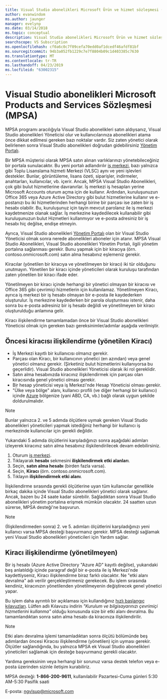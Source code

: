 ```yaml
---
title: Visual Studio abonelikleri Microsoft Ürün ve hizmet sözleşmesi (MPSA) | Microsoft Docs
author: evanwindom
ms.author: jaunger
manager: evelynp
ms.date: 03/14/2018
ms.topic: conceptual
description: Visual Studio abonelikleri Microsoft Ürün ve hizmet sözleşmesi (MPSA)
searchscope: VS Subscription
ms.openlocfilehash: cf0a6c0c7f09cefa70edd0af1dcedf46afdf81bf
ms.sourcegitcommit: 94b3a052fb1229c7e7f8804b09c1d403385c7630
ms.translationtype: MT
ms.contentlocale: tr-TR
ms.lasthandoff: 04/23/2019
ms.locfileid: "63002315"
---
```

# <a name="visual-studio-subscriptions-in-a-microsoft-products-and-services-agreement-mpsa"></a>Visual Studio abonelikleri Microsoft Products and Services Sözleşmesi (MPSA)

MPSA programı aracılığıyla Visual Studio abonelikleri satın aldıysanız, Visual Studio abonelikleri Yöneticisi olur ve kullanıcılarınıza abonelikleri atama önce dikkat edilmesi gereken bazı noktalar vardır. Siz zaten yönetici olarak belirlenen sonra Visual Studio abonelikleri doğrudan gidebilirsiniz [Yönetim Portalı](https://manage.visualstudio.com/).

Bir MPSA müşterisi olarak MPSA satın alınan varlıklarınızı yönetebileceğiniz bir portala sunulacaktır. Bu yeni portalı adlandırılır [iş merkezi](https://businessaccount.microsoft.com/), bazı yalnızca gibi Toplu Lisanslama hizmeti Merkezi (VLSC) aynı ve yeni işlevleri destekler. Bunlar, görüntüleme, lisans özeti, siparişler, indirmeler, anahtarları, kullanıcılar, vb. içerir. Ancak, MPSA Visual Studio Abonelikleri, çok gibi bulut hizmetlerine davranırlar. İş merkezi iş hesapları yerine Microsoft Accounts oturum açma için de kullanır. Ardından, kuruluşunuzun Office 365 veya Azure Active Directory gibi bulut hizmetlerine kullanır ve e-postanızı bu iki hizmetlerinden herhangi birine bir parçası ise zaten bir iş hesabı olabilir. Bu, kuruluşunuz için tayin mevcut parolanız ile iş merkezi kaydetmenize olanak sağlar. İş merkezine kaydedilecek kullanabilir gibi kuruluşunuzun bulut Hizmetleri kullanmıyor ve e-posta adresiniz bir iş hesabı hiç değilse, endişe etmeyin.

Ayrıca, Visual Studio abonelikleri [Yönetim Portalı](https://manage.visualstudio.com/) olan bir Visual Studio Yöneticisi olmak sonra nerede abonelikleri aboneler için atanır. MPSA Visual Studio Abonelikleri, Visual Studio abonelikleri Yönetim Portalı, ilgili yönetim portalına sağlanması gerekir. Bunu yapmak için bir kiracıya (örn. contoso.onmicrosoft.com) satın alma hesabınız eşlemeniz gerekir.

Kiracılar (yönetilen bir kiracıya ve yönetilmeyen bir kiracı) iki tür olduğunu unutmayın. Yönetilen bir kiracı içinde yöneticileri olarak kuruluşu tarafından zaten yönetilen bir kiracı ifade eder.

Yönetilmeyen bir kiracı içinde herhangi bir yönetici olmayan bir kiracısı ve Office 365 gibi çevrimiçi hizmetlerin için kullanılamaz. Yönetilmeyen Kiracı, ayrıca iş merkezi bir iş hesabı olmayan bir e-posta ile kaydederken oluşturulur. İş merkezine kaydederken bir parola oluşturması istenir, daha sonra bu e-posta adresiniz bir iş hesabı değildi ve yönetilmeyen bir kiracı oluşturulduğu anlamına gelir.

Kiracı ilişkilendirme tamamlamadan önce bir Visual Studio abonelikleri Yöneticisi olmak için gereken bazı gereksinimler/adımlar aşağıda verilmiştir.

## <a name="pre-tenant-association-managed-tenant"></a>Öncesi kiracısı ilişkilendirme (yönetilen Kiracı)

- İş Merkezi kayıtlı bir kullanıcısı olmanız gerekir.
- Parçası olan Kiracı, bir kullanıcının yönetici (en azından) veya genel yönetici olmanız gerekir. (Şirketiniz bulut hizmetlerini kullanıyorsa bu geçerlidir). Visual Studio abonelikleri Yöneticisi olarak iki rol gereklidir.
- Satın alma hesabınızda kiracınız ilişkilendirmek için parçası olan kiracısında genel yönetici olması gerekir.
- Bir hesap yöneticisi veya iş Merkezi'nde Hesap Yöneticisi olması gerekir.
- "Ülke veya bölge" alanı, kullanıcı profili (ve diğer herhangi bir kullanıcı) içinde [Azure](https://portal.azure.com/) bölgenize (yani ABD, CA, vb.) bağlı olarak uygun şekilde doldurulmalıdır. 

> [!NOTE]
> Bunlar yalnızca 2. ve 5 adımda ölçütlere uymak gereken Visual Studio abonelikleri yöneticileri yapmak istediğiniz herhangi bir kullanıcı iş merkezinde kullanıcılar için gerekli değildir.

Yukarıdaki 5 adımda ölçütlerini karşıladığınızı sonra aşağıdaki adımları izleyerek kiracınız satın alma hesabınız ilişkilendirilecek devam edebilirsiniz.
1. Oturum [iş merkezi](https://businessaccount.microsoft.com/).
2. Tıklayarak **hesabı** sekmesini **ilişkilendirmek etki alanları**.
3. Seçin, **satın alma hesabı** (birden fazla varsa).
4. Seçin, **Kiracı** (örn. contoso.onmicrosoft.com).
5. Tıklayın **ilişkilendirmek etki alanı**.

İlişkilendirme sırasında gerekli ölçütlerine uyan tüm kullanıcılar genellikle birkaç dakika içinde Visual Studio abonelikleri yönetici olarak sağlanır. Ancak, bazen bu 24 saate kadar sürebilir. Sağladıktan sonra Visual Studio abonelikleri yönetim portalına erişmek mümkün olacaktır. 24 saatten uzun sürerse, MPSA desteği'ne başvurun.

> [!NOTE]
> (İlişkilendirmeden sonra) 2. ve 5. adımları ölçütlerini karşıladığınızı yeni kullanıcı varsa MPSA desteği başvurmanız gerekir. MPSA desteği sağlamak yeni Visual Studio abonelikleri yöneticileri için Yardım sağlar.

## <a name="tenant-association-unmanaged"></a>Kiracı ilişkilendirme (yönetilmeyen)

Bir iş hesabı (Azure Active Directory "Azure AD" kayıtlı değilse), yukarıdaki beş anlatıldığı içinde paragraf değil bir e-posta ile iş Merkezi'nde kaydettiyseniz, Kiracı ilişkilendirme biraz farklı olacaktır. Ne "etki alanı devralma" adı verilir gerçekleştirmeniz gerekecek. Bu işlem sırasında kendiniz, kiracınızın yönetilenden yönetilmeyenin değiştirecek genel yönetici yapar.

Bu işlem daha ayrıntılı bir açıklaması için kullandığınız [hızlı başlangıç kılavuzları](https://www.microsoft.com/en-us/Licensing/existing-customer/business-center-training-and-resources.aspx). Lütfen adlı Kılavuzu indirin *"Kurulum ve bilgisayarınızı çevrimiçi hizmetlerini kullanma"* olduğu konusunda size bir etki alanı devralma. Bu tamamlandıktan sonra satın alma hesabı da kiracınıza ilişkilendirilir.

> [!NOTE]
> Etki alanı devralma işlemi tamamladıktan sonra ölçütü bölümünde beş adımlardan öncesi Kiracısı ilişkilendirme (yönetilen) için uyması gerekir. Ölçütler sağlandığında, bu yalnızca MPSA ek Visual Studio abonelikleri yöneticileri sağlamak için desteğe başvurmanız gerekli olacaktır.

Yardıma gereksinim veya herhangi bir sorunuz varsa destek telefon veya e-posta üzerinden sizinle iletişim kurabiliriz.

MPSA desteği: **1-866-200-9611**, kullanılabilir Pazartesi-Cuma günleri 5:30 AM-5:30 Pasifik saati

E-posta: ngvlsup@microsoft.com
